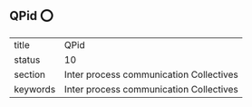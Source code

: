 ## QPid :o:


|          |                                         |
| -------- | --------------------------------------- |
| title    | QPid                                    | 
| status   | 10                                      |
| section  | Inter process communication Collectives |
| keywords | Inter process communication Collectives |





